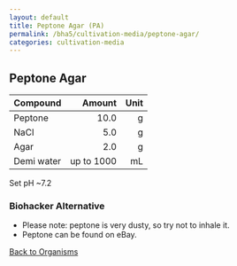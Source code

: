 ```yaml
---
layout: default
title: Peptone Agar (PA)
permalink: /bha5/cultivation-media/peptone-agar/
categories: cultivation-media
---
```


## Peptone Agar

|Compound| Amount | Unit |
|:-------|-------:|-----:|
|Peptone|10.0|g|
|NaCl|5.0|g|
|Agar|2.0|g|
|Demi water| up to 1000|mL|

Set pH ~7.2 

### Biohacker Alternative

* Please note: peptone is very dusty, so try not to inhale it.
* Peptone can be found on eBay.

[Back to Organisms](/bha4/organisms/)
